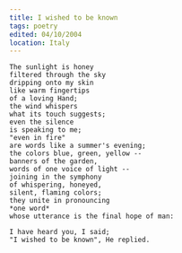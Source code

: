 ```yaml
---
title: I wished to be known
tags: poetry
edited: 04/10/2004
location: Italy
---
```


    The sunlight is honey
    filtered through the sky
    dripping onto my skin
    like warm fingertips
    of a loving Hand;
    the wind whispers
    what its touch suggests;
    even the silence
    is speaking to me;
    "even in fire"
    are words like a summer's evening;
    the colors blue, green, yellow --
    banners of the garden,
    words of one voice of light --
    joining in the symphony
    of whispering, honeyed,
    silent, flaming colors;
    they unite in pronouncing
    *one word*
    whose utterance is the final hope of man:

    I have heard you, I said;
    "I wished to be known", He replied.


